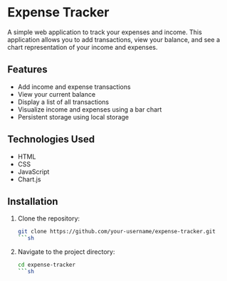 # Expense Tracker

A simple web application to track your expenses and income. This application allows you to add transactions, view your balance, and see a chart representation of your income and expenses.

## Features

- Add income and expense transactions
- View your current balance
- Display a list of all transactions
- Visualize income and expenses using a bar chart
- Persistent storage using local storage

## Technologies Used

- HTML
- CSS
- JavaScript
- Chart.js

## Installation

1. Clone the repository:
   ```sh
   git clone https://github.com/your-username/expense-tracker.git
   ```sh
2. Navigate to the project directory:
    ```sh
    cd expense-tracker
    ```sh
